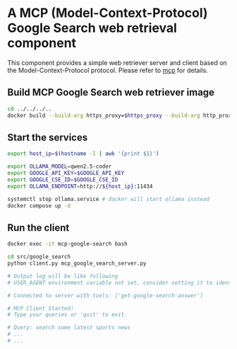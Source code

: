 # A MCP (Model-Context-Protocol) Google Search web retrieval component

This component provides a simple web retriever server and client based on the Model-Context-Protocol protocol. Please refer to [mcp](https://modelcontextprotocol.io/quickstart/server) for details.

## Build MCP Google Search web retriever image

```bash
cd ../../../..
docker build --build-arg https_proxy=$https_proxy --build-arg http_proxy=$http_proxy -t opea/mcp-google-search:latest -f comps/mcp_google_search/Dockerfile .
```

## Start the services

```bash
export host_ip=$(hostname -I | awk '{print $1}')

export OLLAMA_MODEL=qwen2.5-coder
export GOOGLE_API_KEY=$GOOGLE_API_KEY
export GOOGLE_CSE_ID=$GOOGLE_CSE_ID
export OLLAMA_ENDPOINT=http://${host_ip}:11434

systemctl stop ollama.service # docker will start ollama instead
docker compose up -d
```

## Run the client

```bash
docker exec -it mcp-google-search bash

cd src/google_search
python client.py mcp_google_search_server.py

# Output log will be like following
# USER_AGENT environment variable not set, consider setting it to identify your requests.

# Connected to server with tools: ['get-google-search-answer']

# MCP Client Started!
# Type your queries or 'quit' to exit.

# Query: search some latest sports news
# ...
# ...
```
